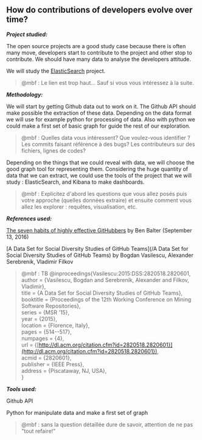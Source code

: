 ## How do contributions of developers evolve over time?

_**Project studied:**_

The open source projects are a good study case because there is often many move, developers start to contribute to the project and other stop to contribute. We should have many data to analyse the developers attitude.

We will study the [ElasticSearch](https://github.com/elastic) project.

> @mbf : Le lien est trop haut... Sauf si vous vous intéressez à la suite.

_**Methodology:**_

We will start by getting Github data out to work on it. The Github API should make possible the extraction of these data. Depending on the data format we will use for example python for processing of data. Also with python we could make a first set of basic graph for guide the rest of our exploration.

> @mbf : Quelles data vous intéressent? Que voulez-vous identifier ? Les commits faisant référence à des bugs? Les contributeurs sur des fichiers, lignes de codes?

Depending on the things that we could reveal with data, we will choose the good graph tool for representing them. Considering the huge quantity of data that we can extract, we could use the tools of the project that we will study : ElasticSearch, and Kibana to make dashboards.

> @mbf : Explicitez d'abord les questions que vous allez posés puis votre approche \(quelles données extraire\) et ensuite comment vous allez les explorer : requêtes, visualisation, etc.

_**References used:**_

[The seven habits of highly effective GitHubbers](http://ben.balter.com/2016/09/13/seven-habits-of-highly-effective-githubbers/) by Ben Balter \(September 13, 2016\)

[A Data Set for Social Diversity Studies of GitHub Teams](/A Data Set for Social Diversity Studies of GitHub Teams) by Bogdan Vasilescu, Alexander Serebrenik, Vladimir Filkov

> @mbf : TB @inproceedings{Vasilescu:2015:DSS:2820518.2820601,  
>  author = {Vasilescu, Bogdan and Serebrenik, Alexander and Filkov, Vladimir},  
>  title = {A Data Set for Social Diversity Studies of GitHub Teams},  
>  booktitle = {Proceedings of the 12th Working Conference on Mining Software Repositories},  
>  series = {MSR '15},  
>  year = {2015},  
>  location = {Florence, Italy},  
>  pages = {514--517},  
>  numpages = {4},  
>  url = {[http://dl.acm.org/citation.cfm?id=2820518.2820601}](http://dl.acm.org/citation.cfm?id=2820518.2820601}),  
>  acmid = {2820601},  
>  publisher = {IEEE Press},  
>  address = {Piscataway, NJ, USA},  
> }

_**Tools used:**_

Github API

Python for manipulate data and make a first set of graph

> @mbf : sans la question détaillée dure de savoir, attention de ne pas "tout refaire!"



